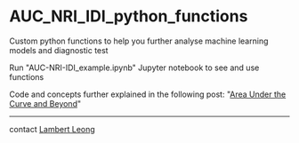 # AUC_NRI_IDI_python_functions
Custom python functions to help you further analyse machine learning models and diagnostic test

Run "AUC-NRI-IDI_example.ipynb" Jupyter notebook to see and use functions

Code and concepts further explained in the following post: "[Area Under the Curve and Beyond](https://www.lambertleong.com/thoughts/AUC-IDI-NRI)"

---
contact [Lambert Leong](https://www.lambertleong.com)
